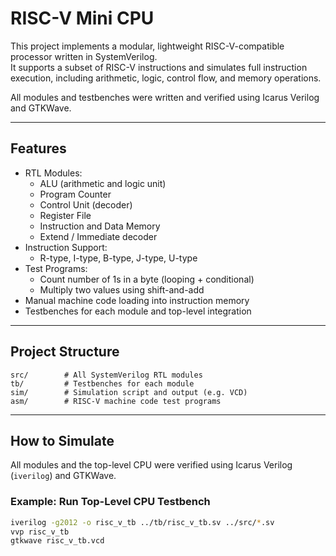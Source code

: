 # RISC-V Mini CPU

This project implements a modular, lightweight RISC-V-compatible processor written in SystemVerilog.  
It supports a subset of RISC-V instructions and simulates full instruction execution, including arithmetic, logic, control flow, and memory operations.

All modules and testbenches were written and verified using Icarus Verilog and GTKWave.

---

## Features

- RTL Modules:
  - ALU (arithmetic and logic unit)
  - Program Counter
  - Control Unit (decoder)
  - Register File
  - Instruction and Data Memory
  - Extend / Immediate decoder
- Instruction Support:
  - R-type, I-type, B-type, J-type, U-type
- Test Programs:
  - Count number of 1s in a byte (looping + conditional)
  - Multiply two values using shift-and-add
- Manual machine code loading into instruction memory
- Testbenches for each module and top-level integration

---

## Project Structure
```
src/        # All SystemVerilog RTL modules  
tb/         # Testbenches for each module  
sim/        # Simulation script and output (e.g. VCD)  
asm/        # RISC-V machine code test programs  
```

---

## How to Simulate

All modules and the top-level CPU were verified using Icarus Verilog (`iverilog`) and GTKWave.

### Example: Run Top-Level CPU Testbench

```bash
iverilog -g2012 -o risc_v_tb ../tb/risc_v_tb.sv ../src/*.sv
vvp risc_v_tb
gtkwave risc_v_tb.vcd
